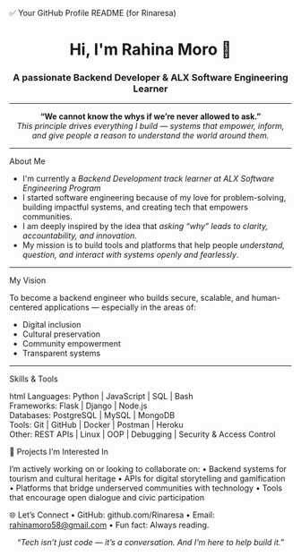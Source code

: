 ✅ Your GitHub Profile README (for Rinaresa)

<h1 align="center">Hi, I'm Rahina Moro 👋</h1>
<h3 align="center">A passionate Backend Developer & ALX Software Engineering Learner</h3>

---

<p align="center">
  <strong>“We cannot know the whys if we’re never allowed to ask.”</strong><br>
  <em>This principle drives everything I build — systems that empower, inform, and give people a reason to understand the world around them.</em>
</p>

---

 About Me

- I'm currently a *Backend Development track learner at ALX Software Engineering Program*
- I started software engineering because of my love for problem-solving, building impactful systems, and creating tech that empowers communities.
- I am deeply inspired by the idea that *asking “why” leads to clarity, accountability, and innovation*.
- My mission is to build tools and platforms that help people *understand, question, and interact with systems openly and fearlessly*.

---
 My Vision

To become a backend engineer who builds secure, scalable, and human-centered applications — especially in the areas of:

- Digital inclusion
- Cultural preservation
- Community empowerment
- Transparent systems

---

Skills & Tools

html
Languages: Python | JavaScript | SQL | Bash  
Frameworks: Flask | Django | Node.js  
Databases: PostgreSQL | MySQL | MongoDB  
Tools: Git | GitHub | Docker | Postman | Heroku  
Other: REST APIs | Linux | OOP | Debugging | Security & Access Control  

📁 Projects I’m Interested In

I’m actively working on or looking to collaborate on:
	•	Backend systems for tourism and cultural heritage
	•	APIs for digital storytelling and gamification
	•	Platforms that bridge underserved communities with technology
	•	Tools that encourage open dialogue and civic participation

🌐 Let’s Connect
	•	GitHub: github.com/Rinaresa
	•	Email: rahinamoro58@gmail.com
	•	Fun fact: Always reading.

<p align="center">
  <em>“Tech isn’t just code — it’s a conversation. And I’m here to help build it.”</em>
</p>



